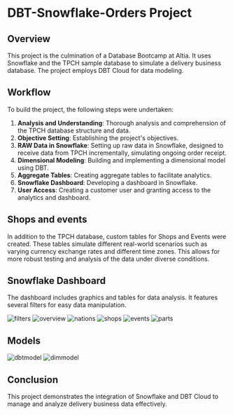 # DBT-Snowflake-Orders Project

## Overview
This project is the culmination of a Database Bootcamp at Altia. It uses Snowflake and the TPCH sample database to simulate a delivery business database. The project employs DBT Cloud for data modeling.

## Workflow
To build the project, the following steps were undertaken:

1. **Analysis and Understanding**: Thorough analysis and comprehension of the TPCH database structure and data.
2. **Objective Setting**: Establishing the project's objectives.
3. **RAW Data in Snowflake**: Setting up raw data in Snowflake, designed to receive data from TPCH incrementally, simulating ongoing order receipt.
4. **Dimensional Modeling**: Building and implementing a dimensional model using DBT.
5. **Aggregate Tables**: Creating aggregate tables to facilitate analytics.
6. **Snowflake Dashboard**: Developing a dashboard in Snowflake.
7. **User Access**: Creating a customer user and granting access to the analytics and dashboard.

## Shops and events
In addition to the TPCH database, custom tables for Shops and Events were created. These tables simulate different real-world scenarios such as varying currency exchange rates and different time zones. This allows for more robust testing and analysis of the data under diverse conditions.

## Snowflake Dashboard
The dashboard includes graphics and tables for data analysis. It features several filters for easy data manipulation.

![filters](https://github.com/GoroMigue/dbt-snowflake-orders/assets/162487939/30b10839-679d-4290-a5af-3f016f79797b)
![overview](https://github.com/GoroMigue/dbt-snowflake-orders/assets/162487939/46534f82-40d7-43b0-a491-03929963bb9b)
![nations](https://github.com/GoroMigue/dbt-snowflake-orders/assets/162487939/42bd8949-c924-4939-8160-80368892d21e)
![shops](https://github.com/GoroMigue/dbt-snowflake-orders/assets/162487939/7079065a-8ef0-467f-a7a0-24fc6e858bd7)
![events](https://github.com/GoroMigue/dbt-snowflake-orders/assets/162487939/fa4ce9ec-82b3-4976-a654-677fc7c3c27e)
![parts](https://github.com/GoroMigue/dbt-snowflake-orders/assets/162487939/3ac8c3a4-71ac-4083-8838-ed04f4adb437)

## Models
![dbtmodel](https://github.com/GoroMigue/dbt-snowflake-orders/assets/162487939/c4c17dbb-3f4e-4b09-b325-c3f5128a7a0e)
![dimmodel](https://github.com/GoroMigue/dbt-snowflake-orders/assets/162487939/2fa8a866-3010-4df7-8e98-eb34dc03b837)

## Conclusion
This project demonstrates the integration of Snowflake and DBT Cloud to manage and analyze delivery business data effectively.

